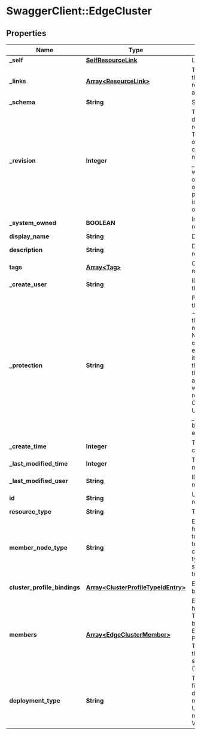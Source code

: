# SwaggerClient::EdgeCluster

## Properties
Name | Type | Description | Notes
------------ | ------------- | ------------- | -------------
**_self** | [**SelfResourceLink**](SelfResourceLink.md) | Link to this resource | [optional] 
**_links** | [**Array&lt;ResourceLink&gt;**](ResourceLink.md) | The server will populate this field when returing the resource. Ignored on PUT and POST. | [optional] 
**_schema** | **String** | Schema for this resource | [optional] 
**_revision** | **Integer** | The _revision property describes the current revision of the resource. To prevent clients from overwriting each other&#39;s changes, PUT operations must include the current _revision of the resource, which clients should obtain by issuing a GET operation. If the _revision provided in a PUT request is missing or stale, the operation will be rejected. | [optional] 
**_system_owned** | **BOOLEAN** | Indicates system owned resource | [optional] 
**display_name** | **String** | Defaults to ID if not set | [optional] 
**description** | **String** | Description of this resource | [optional] 
**tags** | [**Array&lt;Tag&gt;**](Tag.md) | Opaque identifiers meaningful to the API user | [optional] 
**_create_user** | **String** | ID of the user who created this resource | [optional] 
**_protection** | **String** | Protection status is one of the following: PROTECTED - the client who retrieved the entity is not allowed             to modify it. NOT_PROTECTED - the client who retrieved the entity is allowed                 to modify it REQUIRE_OVERRIDE - the client who retrieved the entity is a super                    user and can modify it, but only when providing                    the request header X-Allow-Overwrite&#x3D;true. UNKNOWN - the _protection field could not be determined for this           entity.  | [optional] 
**_create_time** | **Integer** | Timestamp of resource creation | [optional] 
**_last_modified_time** | **Integer** | Timestamp of last modification | [optional] 
**_last_modified_user** | **String** | ID of the user who last modified this resource | [optional] 
**id** | **String** | Unique identifier of this resource | [optional] 
**resource_type** | **String** | The type of this resource. | [optional] 
**member_node_type** | **String** | Edge cluster is homogenous collection of transport nodes. Hence all transport nodes of the cluster must be of same type. This readonly field shows the type of transport nodes.  | [optional] 
**cluster_profile_bindings** | [**Array&lt;ClusterProfileTypeIdEntry&gt;**](ClusterProfileTypeIdEntry.md) | Edge cluster profile bindings | [optional] 
**members** | [**Array&lt;EdgeClusterMember&gt;**](EdgeClusterMember.md) | EdgeCluster only supports homogeneous members. These member should be backed by either EdgeNode or PublicCloudGatewayNode. TransportNode type of these nodes should be the same. DeploymentType (VIRTUAL_MACHINE|PHYSICAL_MACHINE) of these EdgeNodes is recommended to be the same. EdgeCluster supports members of different deployment types.  | [optional] 
**deployment_type** | **String** | This field is a readonly field which shows the deployment_type of members. It returns UNKNOWN if there are no members, and returns VIRTUAL_MACHINE| PHYSICAL_MACHINE if all edge members are VIRTUAL_MACHINE|PHYSICAL_MACHINE. It returns HYBRID if the cluster contains edge members of both types VIRTUAL_MACHINE and PHYSICAL_MACHINE.  | [optional] 



